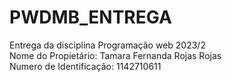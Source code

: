 # PWDMB_ENTREGA
Entrega da disciplina Programação web 2023/2
</br>Nome do Propietário: Tamara Fernanda Rojas Rojas
</br>Numero de Identificação: 1142710611
